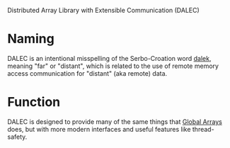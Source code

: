 Distributed Array Library with Extensible Communication (DALEC)

Naming
======

DALEC is an intentional misspelling of the Serbo-Croation word [dalek](http://en.wiktionary.org/wiki/dalek), meaning "far" or "distant", which is related to the use of remote memory access communication for "distant" (aka remote) data.

Function
========

DALEC is designed to provide many of the same things that [Global Arrays](http://hpc.pnl.gov/globalarrays/) does, but with more modern interfaces and useful features like thread-safety.

